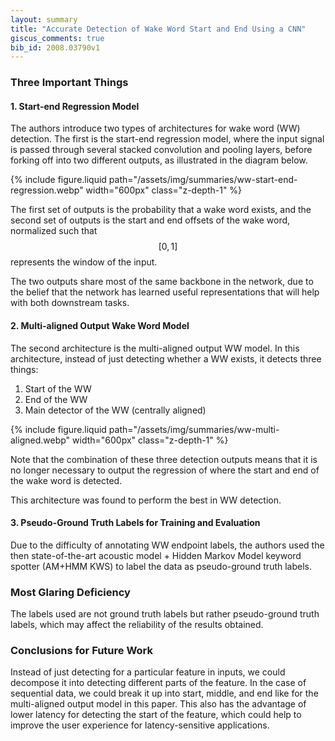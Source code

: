 ```yaml
---
layout: summary
title: "Accurate Detection of Wake Word Start and End Using a CNN"
giscus_comments: true
bib_id: 2008.03790v1
---
```


### Three Important Things

#### 1. Start-end Regression Model

The authors introduce two types of architectures
for wake word (WW) detection. The first is the
start-end regression model, where the input signal
is passed through several stacked convolution and pooling layers,
before forking off into two different outputs, as illustrated
in the diagram below.

{% include figure.liquid
    path="/assets/img/summaries/ww-start-end-regression.webp"
    width="600px"
    class="z-depth-1"
%}

The first set of outputs is the probability that a wake word exists,
and the second set of outputs is the start and end offsets
of the wake word, normalized such that $$[0,1]$$ represents
the window of the input.

The two outputs share most of the same backbone in the network, due to the
belief that the network has learned useful representations that will help with
both downstream tasks.

#### 2. Multi-aligned Output Wake Word Model

The second architecture is the multi-aligned output WW model.
In this architecture, instead of just detecting whether a WW exists,
it detects three things:

1. Start of the WW
2. End of the WW
3. Main detector of the WW (centrally aligned)

{% include figure.liquid
    path="/assets/img/summaries/ww-multi-aligned.webp"
    width="600px"
    class="z-depth-1"
%}

Note that the combination of these three detection outputs
means that it is no longer necessary to output the regression
of where the start and end of the wake word is detected.

This architecture was found to perform the best in WW detection.

#### 3. Pseudo-Ground Truth Labels for Training and Evaluation

Due to the difficulty of annotating WW endpoint labels, the authors used the
then state-of-the-art acoustic model + Hidden Markov Model keyword spotter
(AM+HMM KWS) to label the data as pseudo-ground truth labels.

### Most Glaring Deficiency

The labels used are not ground truth labels but rather pseudo-ground truth
labels, which may affect the reliability of the results obtained.

### Conclusions for Future Work

Instead of just detecting for a particular feature in inputs,
we could decompose it into detecting different parts of the feature.
In the case of sequential data, we could break it up into start,
middle, and end like for the multi-aligned output model in this paper.
This also has the advantage of lower latency for detecting the start
of the feature, which could help to improve the user experience for
latency-sensitive applications.
